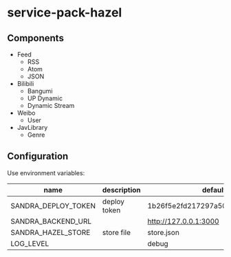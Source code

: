 # service-pack-hazel

## Components

- Feed
  * RSS
  * Atom
  * JSON
- Bilibili
  * Bangumi
  * UP Dynamic
  * Dynamic Stream
- Weibo
  * User
- JavLibrary
  * Genre

## Configuration

Use environment variables:

| name                | description  | default                          |
| ------------------- | ------------ | -------------------------------- |
| SANDRA_DEPLOY_TOKEN | deploy token | 1b26f5e2fd217297a50e5a31aeedc48a |
| SANDRA_BACKEND_URL  |              | http://127.0.0.1:3000            |
| SANDRA_HAZEL_STORE  | store file   | store.json                       |
| LOG_LEVEL           |              | debug                            |

